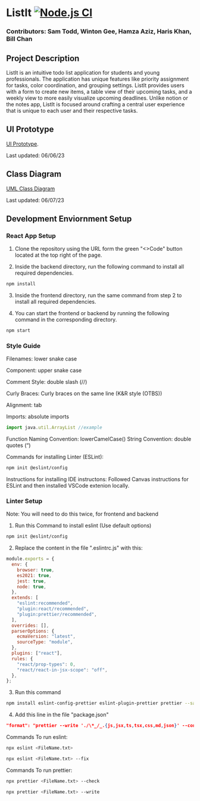 # ListIt [![Node.js CI](https://github.com/HarisKhan0/todoList/actions/workflows/node.js.yml/badge.svg)](https://github.com/HarisKhan0/todoList/actions/workflows/node.js.yml)

### Contributors: Sam Todd, Winton Gee, Hamza Aziz, Haris Khan, Bill Chan

## Project Description

ListIt is an intuitive todo list application for students and young professionals. The application has unique features like priority assignment for tasks, color coordination, and grouping settings. ListIt provides users with a form to create new items, a table view of their upcoming tasks, and a weekly view to more easily visualize upcoming deadlines. Unlike notion or the notes app, ListIt is focused around crafting a central user experience that is unique to each user and their respective tasks.

## UI Prototype

[UI Prototype](https://www.figma.com/file/F2zLCdkTA1iBqbnejYWYgY/ListIt?type=design&node-id=0%3A1&t=TaABfoWTTAxYEwVC-1).

Last updated: 06/06/23

## Class Diagram

[UML Class Diagram](https://github.com/HarisKhan0/todoList/wiki/UML-Class-Diagram)

Last updated: 06/07/23

## Development Enviornment Setup

### React App Setup

1. Clone the repository using the URL form the green "<>Code" button located at the top right of the page.

2. Inside the backend directory, run the following command to install all required dependencies.

```bash
npm install
```

3. Inside the frontend directory, run the same command from step 2 to install all required dependencies.

4. You can start the frontend or backend by running the following command in the corresponding directory.

```bash
npm start
```

### Style Guide

Filenames: lower snake case

Component: upper snake case

Comment Style: double slash (//)

Curly Braces: Curly braces on the same line (K&R style (OTBS))

Alignment: tab

Imports: absolute imports

```javascript
import java.util.ArrayList //example
```

Function Naming Convention: lowerCamelCase()
String Convention: double quotes (“)

Commands for installing Linter (ESLint):

```bash
npm init @eslint/config
```

Instructions for installing IDE instructons:
Followed Canvas instructions for ESLint and then installed VSCode extenion locally.

### Linter Setup

Note: You will need to do this twice, for frontend and backend

1. Run this Command to install eslint (Use default options)

```bash
npm init @eslint/config
```

2. Replace the content in the file ".eslintrc.js" with this:

```javascript
module.exports = {
  env: {
    browser: true,
    es2021: true,
    jest: true,
    node: true,
  },
  extends: [
    "eslint:recommended",
    "plugin:react/recommended",
    "plugin:prettier/recommended",
  ],
  overrides: [],
  parserOptions: {
    ecmaVersion: "latest",
    sourceType: "module",
  },
  plugins: ["react"],
  rules: {
    "react/prop-types": 0,
    "react/react-in-jsx-scope": "off",
  },
};
```

3. Run this command

```bash
npm install eslint-config-prettier eslint-plugin-prettier prettier --save-dev
```

4. Add this line in the file "package.json"

```json
"format": "prettier --write './\*_/_.{js,jsx,ts,tsx,css,md,json}' --config ./.prettierrc"
```

Commands To run eslint:

```bash
npx eslint <FileName.txt>
```

```bash
npx eslint <FileName.txt> --fix
```

Commands To run prettier:

```bash
npx prettier <FileName.txt> --check
```

```bash
npx prettier <FileName.txt> --write
```
